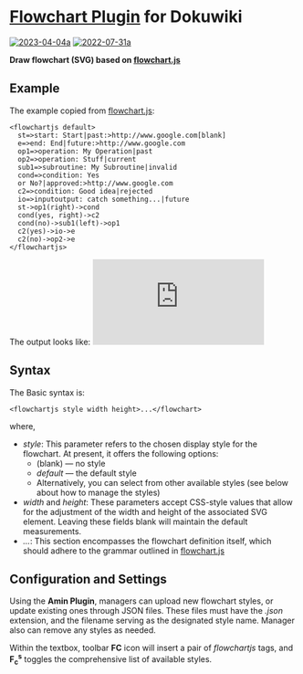 # [Flowchart Plugin]((http://dokuwiki.org/plugin:flowchartjs)) for Dokuwiki

[![2023-04-04a](https://github.com/ghbore/flowchartjs/actions/workflows/test-2023-04-04.yml/badge.svg)](https://github.com/ghbore/flowchartjs/actions/workflows/test-2023-04-04.yml)
[![2022-07-31a](https://github.com/ghbore/flowchartjs/actions/workflows/test-2022-07-31.yml/badge.svg)](https://github.com/ghbore/flowchartjs/actions/workflows/test-2022-07-31.yml)

**Draw flowchart (SVG) based on [flowchart.js](flowchart.js.org)**

## Example
The example copied from [flowchart.js](flowchart.js.org):

```
<flowchartjs default>
  st=>start: Start|past:>http://www.google.com[blank]
  e=>end: End|future:>http://www.google.com
  op1=>operation: My Operation|past
  op2=>operation: Stuff|current
  sub1=>subroutine: My Subroutine|invalid
  cond=>condition: Yes
  or No?|approved:>http://www.google.com
  c2=>condition: Good idea|rejected
  io=>inputoutput: catch something...|future
  st->op1(right)->cond
  cond(yes, right)->c2
  cond(no)->sub1(left)->op1
  c2(yes)->io->e
  c2(no)->op2->e
</flowchartjs>
```

The output looks like:
![](https://www.dokuwiki.org/lib/exe/fetch.php?tok=02f4a0&media=https%3A%2F%2Fimg-fotki.yandex.ru%2Fget%2F108168%2F85226599.d%2F0_c9c93_de8fec8e_orig.png)

## Syntax
The Basic syntax is:
```
<flowchartjs style width height>...</flowchart>
```
where,
- *style*: This parameter refers to the chosen display style for the flowchart. At present, it offers the following options:
    - (blank) — no style
    - *default* — the default style
    - Alternatively, you can select from other available styles (see below about how to manage the styles)
- *width* and *height*: These parameters accept CSS-style values that allow for the adjustment of the width and height of the associated SVG element. Leaving these fields blank will maintain the default measurements.
- *...*: This section encompasses the flowchart definition itself, which should adhere to the grammar outlined in [flowchart.js](flowchart.js.org)

## Configuration and Settings
Using the **Amin Plugin**, managers can upload new flowchart styles, or update existing ones through JSON files. These files must have the *.json* extension, and the filename serving as the designated style name. Manager also can remove any styles as needed.

Within the textbox, toolbar **FC** icon will insert a pair of *flowchartjs* tags, and **F<sub>c</sub><sup>s</sup>** toggles the comprehensive list of available styles.